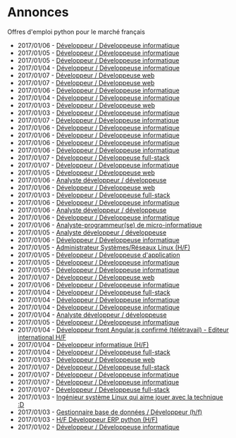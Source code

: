 # Annonces

Offres d'emploi python pour le marché français

* 2017/01/06 - [Développeur / Développeuse informatique](http://www.pyjobs.fr/jobs/details/4515/developpeur-developpeuse-informatique "Développeur / Développeuse informatique")
* 2017/01/05 - [Développeur / Développeuse informatique](http://www.pyjobs.fr/jobs/details/4499/developpeur-developpeuse-informatique "Développeur / Développeuse informatique")
* 2017/01/05 - [Développeur / Développeuse informatique](http://www.pyjobs.fr/jobs/details/4498/developpeur-developpeuse-informatique "Développeur / Développeuse informatique")
* 2017/01/04 - [Développeur / Développeuse informatique](http://www.pyjobs.fr/jobs/details/4485/developpeur-developpeuse-informatique "Développeur / Développeuse informatique")
* 2017/01/07 - [Développeur / Développeuse web](http://www.pyjobs.fr/jobs/details/4528/developpeur-developpeuse-web "Développeur / Développeuse web")
* 2017/01/07 - [Développeur / Développeuse web](http://www.pyjobs.fr/jobs/details/4527/developpeur-developpeuse-web "Développeur / Développeuse web")
* 2017/01/06 - [Développeur / Développeuse informatique](http://www.pyjobs.fr/jobs/details/4512/developpeur-developpeuse-informatique "Développeur / Développeuse informatique")
* 2017/01/04 - [Développeur / Développeuse informatique](http://www.pyjobs.fr/jobs/details/4484/developpeur-developpeuse-informatique "Développeur / Développeuse informatique")
* 2017/01/03 - [Développeur / Développeuse web](http://www.pyjobs.fr/jobs/details/4479/developpeur-developpeuse-web "Développeur / Développeuse web")
* 2017/01/03 - [Développeur / Développeuse informatique](http://www.pyjobs.fr/jobs/details/4477/developpeur-developpeuse-informatique "Développeur / Développeuse informatique")
* 2017/01/07 - [Développeur / Développeuse informatique](http://www.pyjobs.fr/jobs/details/4521/developpeur-developpeuse-informatique "Développeur / Développeuse informatique")
* 2017/01/06 - [Développeur / Développeuse informatique](http://www.pyjobs.fr/jobs/details/4508/developpeur-developpeuse-informatique "Développeur / Développeuse informatique")
* 2017/01/06 - [Développeur / Développeuse informatique](http://www.pyjobs.fr/jobs/details/4509/developpeur-developpeuse-informatique "Développeur / Développeuse informatique")
* 2017/01/06 - [Développeur / Développeuse informatique](http://www.pyjobs.fr/jobs/details/4510/developpeur-developpeuse-informatique "Développeur / Développeuse informatique")
* 2017/01/06 - [Développeur / Développeuse informatique](http://www.pyjobs.fr/jobs/details/4511/developpeur-developpeuse-informatique "Développeur / Développeuse informatique")
* 2017/01/07 - [Développeur / Développeuse full-stack](http://www.pyjobs.fr/jobs/details/4519/developpeur-developpeuse-full-stack "Développeur / Développeuse full-stack")
* 2017/01/07 - [Développeur / Développeuse informatique](http://www.pyjobs.fr/jobs/details/4520/developpeur-developpeuse-informatique "Développeur / Développeuse informatique")
* 2017/01/05 - [Développeur / Développeuse web](http://www.pyjobs.fr/jobs/details/4497/developpeur-developpeuse-web "Développeur / Développeuse web")
* 2017/01/06 - [Analyste développeur / développeuse](http://www.pyjobs.fr/jobs/details/4502/analyste-developpeur-developpeuse "Analyste développeur / développeuse")
* 2017/01/06 - [Développeur / Développeuse web](http://www.pyjobs.fr/jobs/details/4506/developpeur-developpeuse-web "Développeur / Développeuse web")
* 2017/01/03 - [Développeur / Développeuse full-stack](http://www.pyjobs.fr/jobs/details/4475/developpeur-developpeuse-full-stack "Développeur / Développeuse full-stack")
* 2017/01/06 - [Développeur / Développeuse informatique](http://www.pyjobs.fr/jobs/details/4504/developpeur-developpeuse-informatique "Développeur / Développeuse informatique")
* 2017/01/06 - [Analyste développeur / développeuse](http://www.pyjobs.fr/jobs/details/4507/analyste-developpeur-developpeuse "Analyste développeur / développeuse")
* 2017/01/06 - [Développeur / Développeuse informatique](http://www.pyjobs.fr/jobs/details/4505/developpeur-developpeuse-informatique "Développeur / Développeuse informatique")
* 2017/01/06 - [Analyste-programmeur(se) de micro-informatique](http://www.pyjobs.fr/jobs/details/4503/analyste-programmeur-se-de-micro-informatique "Analyste-programmeur(se) de micro-informatique")
* 2017/01/05 - [Analyste développeur / développeuse](http://www.pyjobs.fr/jobs/details/4496/analyste-developpeur-developpeuse "Analyste développeur / développeuse")
* 2017/01/06 - [Développeur / Développeuse informatique](http://www.pyjobs.fr/jobs/details/4518/developpeur-developpeuse-informatique "Développeur / Développeuse informatique")
* 2017/01/05 - [Administrateur Systèmes/Réseaux Linux (H/F)](http://www.pyjobs.fr/jobs/details/4501/administrateur-systemes-reseaux-linux-h-f "Administrateur Systèmes/Réseaux Linux (H/F)")
* 2017/01/05 - [Développeur / Développeuse d'application](http://www.pyjobs.fr/jobs/details/4495/developpeur-developpeuse-dapplication "Développeur / Développeuse d'application")
* 2017/01/05 - [Développeur / Développeuse informatique](http://www.pyjobs.fr/jobs/details/4493/developpeur-developpeuse-informatique "Développeur / Développeuse informatique")
* 2017/01/05 - [Développeur / Développeuse informatique](http://www.pyjobs.fr/jobs/details/4494/developpeur-developpeuse-informatique "Développeur / Développeuse informatique")
* 2017/01/07 - [Développeur / Développeuse web](http://www.pyjobs.fr/jobs/details/4526/developpeur-developpeuse-web "Développeur / Développeuse web")
* 2017/01/06 - [Développeur / Développeuse informatique](http://www.pyjobs.fr/jobs/details/4517/developpeur-developpeuse-informatique "Développeur / Développeuse informatique")
* 2017/01/04 - [Développeur / Développeuse full-stack](http://www.pyjobs.fr/jobs/details/4492/developpeur-developpeuse-full-stack "Développeur / Développeuse full-stack")
* 2017/01/04 - [Développeur / Développeuse informatique](http://www.pyjobs.fr/jobs/details/4491/developpeur-developpeuse-informatique "Développeur / Développeuse informatique")
* 2017/01/04 - [Développeur / Développeuse informatique](http://www.pyjobs.fr/jobs/details/4489/developpeur-developpeuse-informatique "Développeur / Développeuse informatique")
* 2017/01/04 - [Analyste développeur / développeuse](http://www.pyjobs.fr/jobs/details/4490/analyste-developpeur-developpeuse "Analyste développeur / développeuse")
* 2017/01/05 - [Développeur / Développeuse informatique](http://www.pyjobs.fr/jobs/details/4500/developpeur-developpeuse-informatique "Développeur / Développeuse informatique")
* 2017/01/04 - [Développeur front Angular.js confirmé (télétravail) - Editeur international H/F](http://www.pyjobs.fr/jobs/details/4486/developpeur-front-angular-js-confirme-teletravail-editeur-international-h-f "Développeur front Angular.js confirmé (télétravail) - Editeur international H/F")
* 2017/01/04 - [Développeur informatique (H/F)](http://www.pyjobs.fr/jobs/details/4487/developpeur-informatique-h-f "Développeur informatique (H/F)")
* 2017/01/04 - [Développeur / Développeuse full-stack](http://www.pyjobs.fr/jobs/details/4488/developpeur-developpeuse-full-stack "Développeur / Développeuse full-stack")
* 2017/01/03 - [Développeur / Développeuse web](http://www.pyjobs.fr/jobs/details/4482/developpeur-developpeuse-web "Développeur / Développeuse web")
* 2017/01/07 - [Développeur / Développeuse full-stack](http://www.pyjobs.fr/jobs/details/4522/developpeur-developpeuse-full-stack "Développeur / Développeuse full-stack")
* 2017/01/07 - [Développeur / Développeuse informatique](http://www.pyjobs.fr/jobs/details/4523/developpeur-developpeuse-informatique "Développeur / Développeuse informatique")
* 2017/01/07 - [Développeur / Développeuse informatique](http://www.pyjobs.fr/jobs/details/4524/developpeur-developpeuse-informatique "Développeur / Développeuse informatique")
* 2017/01/07 - [Développeur / Développeuse full-stack](http://www.pyjobs.fr/jobs/details/4525/developpeur-developpeuse-full-stack "Développeur / Développeuse full-stack")
* 2017/01/03 - [Ingénieur système Linux qui aime jouer avec la technique :D](http://www.pyjobs.fr/jobs/details/4478/ingenieur-systeme-linux-qui-aime-jouer-avec-la-technique-d "Ingénieur système Linux qui aime jouer avec la technique :D")
* 2017/01/03 - [Gestionnaire base de données / Développeur (h/f)](http://www.pyjobs.fr/jobs/details/4481/gestionnaire-base-de-donnees-developpeur-h-f "Gestionnaire base de données / Développeur (h/f)")
* 2017/01/03 - [H/F Développeur ERP python (H/F)](http://www.pyjobs.fr/jobs/details/4480/h-f-developpeur-erp-python-h-f "H/F Développeur ERP python (H/F)")
* 2017/01/02 - [Développeur / Développeuse informatique](http://www.pyjobs.fr/jobs/details/4465/developpeur-developpeuse-informatique "Développeur / Développeuse informatique")

